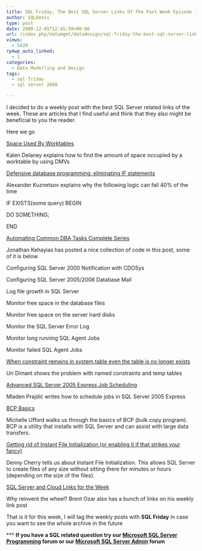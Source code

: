 ```yaml
---
title: SQL Friday, The Best SQL Server Links Of The Past Week Episode 1
author: SQLDenis
type: post
date: 2008-12-05T12:45:59+00:00
url: /index.php/datamgmt/datadesign/sql-friday-the-best-sql-server-links-of-1/
views:
  - 5420
rp4wp_auto_linked:
  - 1
categories:
  - Data Modelling and Design
tags:
  - sql friday
  - sql server 2008

---
```

I decided to do a weekly post with the best SQL Server related links of the week. These are articles that I find useful and think that they also might be beneficial to you the reader.

Here we go

[Space Used By Worktables][1]
  
Kalen Delaney explains how to find the amount of space occupied by a worktable by using DMVs

[Defensive database programming: eliminating IF statements][2]
  
Alexander Kuznetsov explains why the following logic can fail 40% of the time
  
IF EXISTS(some query) BEGIN
    
DO SOMETHING;
  
END

[Automating Common DBA Tasks Complete Series][3]
  
Jonathan Kehayias has posted a nice collection of code in this post, some of it is below
  
Configuring SQL Server 2000 Notification with CDOSys
  
Configuring SQL Server 2005/2008 Database Mail
  
Log file growth in SQL Server
  
Monitor free space in the database files
  
Monitor free space on the server hard disks
  
Monitor the SQL Server Error Log
  
Monitor long running SQL Agent Jobs
  
Monitor failed SQL Agent Jobs

[When constraint remains in system table even the table is no longer exists][4]
  
Uri Dimant shows the problem with named constraints and temp tables

[Advanced SQL Server 2005 Express Job Scheduling][5]
  
Mladen Prajdi&#263; writes how to schedule jobs in SQL Server 2005 Express

[BCP Basics][6]
  
Michelle Ufford walks us through the basics of BCP (bulk copy program). BCP is a utility that installs with SQL Server and can assist with large data transfers.

[Getting rid of Instant File Initialization (or enabling it if that strikes your fancy)][7]
  
Denny Cherry tells us about Instant File Initialization. This allows SQL Server to create files of any size without sitting there for minutes or hours (depending on the size of the files).

[SQL Server and Cloud Links for the Week][8]
  
Why reinvent the wheel? Brent Ozar also has a bunch of links on his weekly link post

That is it for this week, I will tag the weekly posts with **SQL Friday** in case you want to see the whole archive in the future

\*** **If you have a SQL related question try our [Microsoft SQL Server Programming][9] forum or our [Microsoft SQL Server Admin][10] forum**<ins></ins>

 [1]: http://sqlblog.com/blogs/kalen_delaney/archive/2008/11/26/space-used-by-worktables.aspx
 [2]: http://sqlblog.com/blogs/alexander_kuznetsov/archive/2008/11/27/defensive-database-programming-if-statement-vs-where-clause.aspx
 [3]: http://jmkehayias.blogspot.com/2008/12/automating-common-dba-tasks.html
 [4]: http://dimantdatabasesolutions.blogspot.com/2008/12/when-constraint-remains-in-system-table.html
 [5]: http://weblogs.sqlteam.com/mladenp/archive/2008/12/03/Advanced-SQL-Server-2005-Express-Job-Scheduling.aspx
 [6]: http://sqlfool.com/2008/12/bcp-basics
 [7]: http://itknowledgeexchange.techtarget.com/sql-server/getting-rid-of-instant-file-initialization-or-enabling-it-if-that-strikes-your-fancy/#more-269
 [8]: http://www.brentozar.com/archive/2008/12/sql-server-and-cloud-links-for-the-week-3/
 [9]: http://forum.lessthandot.com/viewforum.php?f=17
 [10]: http://forum.lessthandot.com/viewforum.php?f=22